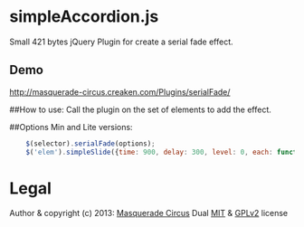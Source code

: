 simpleAccordion.js
=================

Small 421 bytes jQuery Plugin for create a serial fade effect.

## Demo
http://masquerade-circus.creaken.com/Plugins/serialFade/

##How to use:
Call the plugin on the set of elements to add the effect. 
				
##Options Min and Lite versions:
```javascript
	$(selector).serialFade(options);
	$('elem').simpleSlide({time: 900, delay: 300, level: 0, each: function, end: function});
```

# Legal
Author & copyright (c) 2013: [Masquerade Circus](http://masquerade-circus.creaken.com)
Dual [MIT](http://opensource.org/licenses/MIT) & [GPLv2](http://opensource.org/licenses/GPL-2.0) license